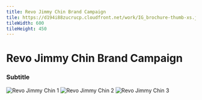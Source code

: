 ```yaml
---
title: Revo Jimmy Chin Brand Campaign
tile: https://d194i88zucrucp.cloudfront.net/work/IG_brochure-thumb-xs.jpg
tileWidth: 600
tileHeight: 450
---
```


# Revo Jimmy Chin Brand Campaign
### Subtitle
![Revo Jimmy Chin 1](https://d194i88zucrucp.cloudfront.net/work/Revo_Jimmy1-lg.jpg)
![Revo Jimmy Chin 2](https://d194i88zucrucp.cloudfront.net/work/Revo_Jimmy2-lg.jpg)
![Revo Jimmy Chin 3](https://d194i88zucrucp.cloudfront.net/work/Revo_Jimmy3-lg.jpg)

